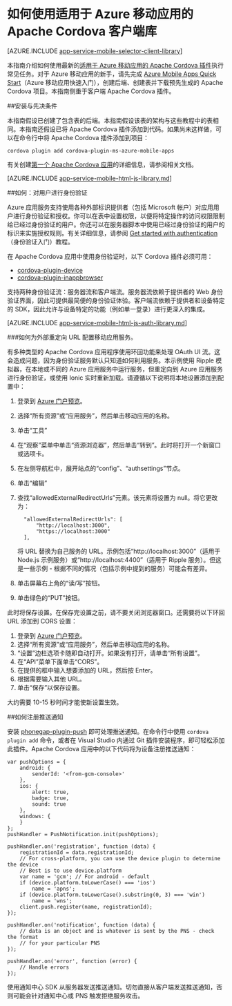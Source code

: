 <properties
	pageTitle="如何使用适用于 Azure 移动应用的 Apache Cordova 插件"
	description="如何使用适用于 Azure 移动应用的 Apache Cordova 插件"
	services="app-service\mobile"
	documentationCenter="javascript"
	authors="ggailey777"
	manager="erikre"
	editor=""/>

<tags
	ms.service="app-service-mobile"
	ms.workload="mobile"
	ms.tgt_pltfrm="mobile-html"
	ms.devlang="javascript"
	ms.topic="article"
	ms.date="05/23/2016"
	wacn.date="10/17/2016"
	ms.author="adrianha"/>

# 如何使用适用于 Azure 移动应用的 Apache Cordova 客户端库

[AZURE.INCLUDE [app-service-mobile-selector-client-library](../../includes/app-service-mobile-selector-client-library.md)]

本指南介绍如何使用最新的[适用于 Azure 移动应用的 Apache Cordova 插件]执行常见任务。对于 Azure 移动应用的新手，请先完成 [Azure Mobile Apps Quick Start]（Azure 移动应用快速入门），创建后端、创建表并下载预先生成的 Apache Cordova 项目。本指南侧重于客户端 Apache Cordova 插件。

##<a name="Setup"></a>安装与先决条件

本指南假设已创建了包含表的后端。本指南假设该表的架构与这些教程中的表相同。本指南还假设已将 Apache Cordova 插件添加到代码。如果尚未这样做，可以在命令行中将 Apache Cordova 插件添加到项目：

```
cordova plugin add cordova-plugin-ms-azure-mobile-apps
```

有关创建[第一个 Apache Cordova 应用]的详细信息，请参阅相关文档。

[AZURE.INCLUDE [app-service-mobile-html-js-library.md](../../includes/app-service-mobile-html-js-library.md)]

##<a name="auth"></a>如何：对用户进行身份验证

Azure 应用服务支持使用各种外部标识提供者（包括 Microsoft 帐户）对应用用户进行身份验证和授权。你可以在表中设置权限，以便将特定操作的访问权限限制给已经过身份验证的用户。你还可以在服务器脚本中使用已经过身份验证的用户的标识来实施授权规则。有关详细信息，请参阅 [Get started with authentication]（身份验证入门）教程。

在 Apache Cordova 应用中使用身份验证时，以下 Cordova 插件必须可用：

* [cordova-plugin-device]
* [cordova-plugin-inappbrowser]

支持两种身份验证流：服务器流和客户端流。服务器流依赖于提供者的 Web 身份验证界面，因此可提供最简便的身份验证体验。客户端流依赖于提供者和设备特定的 SDK，因此允许与设备特定的功能（例如单一登录）进行更深入的集成。

[AZURE.INCLUDE [app-service-mobile-html-js-auth-library.md](../../includes/app-service-mobile-html-js-auth-library.md)]

###<a name="configure-external-redirect-urls"></a>如何为外部重定向 URL 配置移动应用服务。

有多种类型的 Apache Cordova 应用程序使用环回功能来处理 OAuth UI 流。这会造成问题，因为身份验证服务默认只知道如何利用服务。本示例使用 Ripple 模拟器，在本地或不同的 Azure 应用服务中运行服务，但重定向到 Azure 应用服务进行身份验证，或使用 Ionic 实时重新加载。请遵循以下说明将本地设置添加到配置中：

1. 登录到 [Azure 门户预览]。
2. 选择“所有资源”或“应用服务”，然后单击移动应用的名称。
3. 单击“工具”
4. 在“观察”菜单中单击“资源浏览器”，然后单击“转到”。此时将打开一个新窗口或选项卡。
5. 在左侧导航栏中，展开站点的“config”、“authsettings”节点。
6. 单击“编辑”
7. 查找“allowedExternalRedirectUrls”元素。该元素将设置为 null。将它更改为：

         "allowedExternalRedirectUrls": [
             "http://localhost:3000",
             "https://localhost:3000"
         ],

    将 URL 替换为自己服务的 URL。示例包括“http://localhost:3000”（适用于 Node.js 示例服务）或“http://localhost:4400”（适用于 Ripple 服务）。但这是一些示例 - 根据不同的情况（包括示例中提到的服务）可能会有差异。
8. 单击屏幕右上角的“读/写”按钮。
9. 单击绿色的“PUT”按钮。

此时将保存设置。在保存完设置之前，请不要关闭浏览器窗口。还需要将以下环回 URL 添加到 CORS 设置：

1. 登录到 [Azure 门户预览]。
2. 选择“所有资源”或“应用服务”，然后单击移动应用的名称。
3. “设置”边栏选项卡随即自动打开。如果没有打开，请单击“所有设置”。
4. 在“API”菜单下面单击“CORS”。
5. 在提供的框中输入想要添加的 URL，然后按 Enter。
6. 根据需要输入其他 URL。
7. 单击“保存”以保存设置。

大约需要 10-15 秒时间才能使新设置生效。

##<a name="register-for-push"></a>如何注册推送通知

安装 [phonegap-plugin-push] 即可处理推送通知。在命令行中使用 `cordova plugin add` 命令，或者在 Visual Studio 内通过 Git 插件安装程序，即可轻松添加此插件。Apache Cordova 应用中的以下代码将为设备注册推送通知：

```
var pushOptions = {
    android: {
        senderId: '<from-gcm-console>'
    },
    ios: {
        alert: true,
        badge: true,
        sound: true
    },
    windows: {
    }
};
pushHandler = PushNotification.init(pushOptions);

pushHandler.on('registration', function (data) {
    registrationId = data.registrationId;
    // For cross-platform, you can use the device plugin to determine the device
    // Best is to use device.platform
    var name = 'gcm'; // For android - default
    if (device.platform.toLowerCase() === 'ios')
        name = 'apns';
    if (device.platform.toLowerCase().substring(0, 3) === 'win')
        name = 'wns';
    client.push.register(name, registrationId);
});

pushHandler.on('notification', function (data) {
    // data is an object and is whatever is sent by the PNS - check the format
    // for your particular PNS
});

pushHandler.on('error', function (error) {
    // Handle errors
});
```

使用通知中心 SDK 从服务器发送推送通知。切勿直接从客户端发送推送通知，否则可能会针对通知中心或 PNS 触发拒绝服务攻击。

<!-- URLs. -->
[Azure 门户预览]: https://portal.azure.cn
[Azure Mobile Apps Quick Start]: /documentation/articles/app-service-mobile-cordova-get-started/
[Get started with authentication]: /documentation/articles/app-service-mobile-cordova-get-started-users/
[Add authentication to your app]: /documentation/articles/app-service-mobile-cordova-get-started-users/

[适用于 Azure 移动应用的 Apache Cordova 插件]: https://www.npmjs.com/package/cordova-plugin-ms-azure-mobile-apps
[第一个 Apache Cordova 应用]: http://cordova.apache.org/#getstarted
[phonegap-plugin-push]: https://www.npmjs.com/package/phonegap-plugin-push
[cordova-plugin-device]: https://www.npmjs.com/package/cordova-plugin-device
[cordova-plugin-inappbrowser]: https://www.npmjs.com/package/cordova-plugin-inappbrowser
[Query object documentation]: https://msdn.microsoft.com/zh-cn/library/azure/jj613353.aspx

<!---HONumber=Mooncake_0919_2016-->
